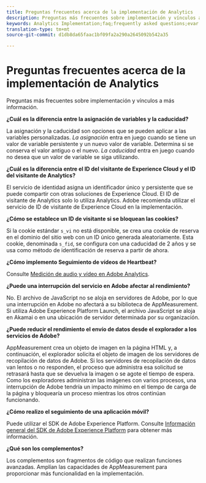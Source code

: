 ```yaml
---
title: Preguntas frecuentes acerca de la implementación de Analytics
description: Preguntas más frecuentes sobre implementación y vínculos a más información.
keywords: Analytics Implementation;faq;frequently asked questions;evar expiration;custom event visibility;timestamp;visitor id grace period;visitor id;Experience Cloud visitor id;analytics visitor id;dtm;heartbeat;cookies;tracking server;performance;javascript;data collection;s_code version;s_code debug;track link types;track video;track mobile app;first party cookie;ssl certificate;certification expiration;certificate expiration;plugins;data insertion api;500 error;500;Manage user;manage group;users;groups
translation-type: tm+mt
source-git-commit: d1db8da65faac1bf09fa2a290a2645092b542a35

---
```



# Preguntas frecuentes acerca de la implementación de Analytics

Preguntas más frecuentes sobre implementación y vínculos a más información.

**¿Cuál es la diferencia entre la asignación de variables y la caducidad?**

La asignación y la caducidad son opciones que se pueden aplicar a las variables personalizadas. *La asignación* entra en juego cuando se tiene un valor de variable persistente y un nuevo valor de variable. Determina si se conserva el valor antiguo o el nuevo. *La caducidad* entra en juego cuando no desea que un valor de variable se siga utilizando.

**¿Cuál es la diferencia entre el ID del visitante de Experience Cloud y el ID del visitante de Analytics?**

El servicio de identidad asigna un identificador único y persistente que se puede compartir con otras soluciones de Experience Cloud. El ID de visitante de Analytics solo lo utiliza Analytics. Adobe recomienda utilizar el servicio de ID de visitante de Experience Cloud en la implementación.

**¿Cómo se establece un ID de visitante si se bloquean las cookies?**

Si la cookie estándar `s_vi` no está disponible, se crea una cookie de reserva en el dominio del sitio web con un ID único generada aleatoriamente. Esta cookie, denominada `s_fid`, se configura con una caducidad de 2 años y se usa como método de identificación de reserva a partir de ahora.

**¿Cómo implemento Seguimiento de vídeos de Heartbeat?**

Consulte [Medición de audio y vídeo en Adobe Analytics](https://docs.adobe.com/content/help/es-ES/media-analytics/using/media-overview.html).

**¿Puede una interrupción del servicio en Adobe afectar al rendimiento?**

No. El archivo de JavaScript no se aloja en servidores de Adobe, por lo que una interrupción en Adobe no afectará a su biblioteca de AppMeasurement. Si utiliza Adobe Experience Platform Launch, el archivo JavaScript se aloja en Akamai o en una ubicación de servidor determinada por su organización.

**¿Puede reducir el rendimiento el envío de datos desde el explorador a los servicios de Adobe?**

AppMeasurement crea un objeto de imagen en la página HTML y, a continuación, el explorador solicita el objeto de imagen de los servidores de recopilación de datos de Adobe. Si los servidores de recopilación de datos van lentos o no responden, el proceso que administra esa solicitud se retrasará hasta que se devuelva la imagen o se agote el tiempo de espera. Como los exploradores administran las imágenes con varios procesos, una interrupción de Adobe tendría un impacto mínimo en el tiempo de carga de la página y bloquearía un proceso mientras los otros continúan funcionando.

**¿Cómo realizo el seguimiento de una aplicación móvil?**

Puede utilizar el SDK de Adobe Experience Platform. Consulte [Información general del SDK de Adobe Experience Platform](https://aep-sdks.gitbook.io/docs/) para obtener más información.

**¿Qué son los complementos?**

Los complementos son fragmentos de código que realizan funciones avanzadas. Amplían las capacidades de AppMeasurement para proporcionar más funcionalidad en la implementación.
